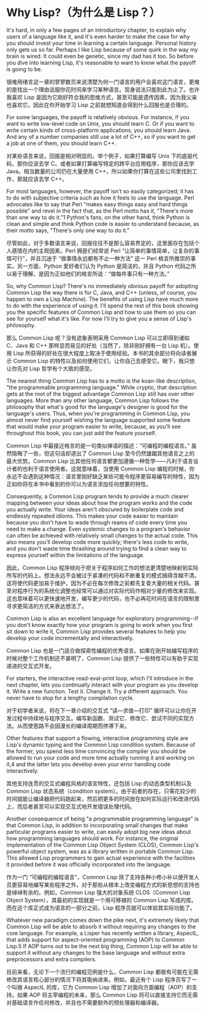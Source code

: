 # Why Lisp?（为什么是 Lisp？）

It's hard, in only a few pages of an introductory chapter, to explain
why users of a language like it, and it's even harder to make the case
for why you should invest your time in learning a certain
language. Personal history only gets us so far. Perhaps I like Lisp
because of some quirk in the way my brain is wired. It could even be
genetic, since my dad has it too. So before you dive into learning
Lisp, it's reasonable to want to know what the payoff is going to be.

很难用绪言这一章的寥寥数页来说清楚为何一门语言的用户会喜欢这门语言，更难的是找出一个理由说服你花时间来学习某种语言。现身说法只能到此为止了。也许我喜欢
Lisp 是因为它刚好符合我的思维方式，甚至可能是遗传因素，因为我父亲也喜欢它。因此在你开始学习
Lisp 之前就想知道会得到什么回报也是合理的。

For some languages, the payoff is relatively obvious. For instance, if
you want to write low-level code on Unix, you should learn C. Or if
you want to write certain kinds of cross-platform applications, you
should learn Java. And any of a number companies still use a lot of
C++, so if you want to get a job at one of them, you should learn C++.

对某些语言来说，回报是相对明显的。举个例子，如果打算编写 Unix
下的底层代码，那你应该去学
C。或者如果打算编写特定的跨平台应用程序，那你应该去学
Java。相当数量的公司仍在大量使用
C++，所以如果你打算在这些公司里找到工作，那就应该去学 C++。

For most languages, however, the payoff isn't so easily categorized;
it has to do with subjective criteria such as how it feels to use the
language. Perl advocates like to say that Perl "makes easy things easy
and hard things possible" and revel in the fact that, as the Perl
motto has it, "There's more than one way to do it."1 Python's fans, on
the other hand, think Python is clean and simple and think Python code
is easier to understand because, as their motto says, "There's only
one way to do it."

尽管如此，对于多数语言来说，回报往往不是那么容易界定的，这里面存在包括个人感情在内的主观因素。Perl
拥趸们经常说 Perl “让简单的事情简单，让复杂的事情可行”，并且沉迷于
“做事情永远都有不止一种方法” 这一 Perl 格言所推崇的事实。另一方面，Python
爱好者们认为 Python 是简洁的，并且 Python
代码之所以易于理解，是因为正如他们的格言所说：“做每件事只有一种方法。”

So, why Common Lisp? There's no immediately obvious payoff for
adopting Common Lisp the way there is for C, Java, and C++ (unless, of
course, you happen to own a Lisp Machine). The benefits of using Lisp
have much more to do with the experience of using it. I'll spend the
rest of this book showing you the specific features of Common Lisp and
how to use them so you can see for yourself what it's like. For now
I'll try to give you a sense of Lisp's philosophy.

那么 Common Lisp 呢？没有迹象表明采用 Common Lisp 可以立即得到诸如
C、Java 和 C++ 那样显而易见的好处（当然了，除非刚好拥有一台 Lisp 机）。使用
Lisp 所获得的好处在很大程度上取决于使用经验。本书的其余部分将向读者展示
Common Lisp 的特性以及如何使用它们，让你自己去感受它。眼下，我只想让你先对
Lisp 哲学有个大致的感受。

The nearest thing Common Lisp has to a motto is the koan-like
description, "the programmable programming language." While cryptic,
that description gets at the root of the biggest advantage Common Lisp
still has over other languages. More than any other language, Common
Lisp follows the philosophy that what's good for the language's
designer is good for the language's users. Thus, when you're
programming in Common Lisp, you almost never find yourself wishing the
language supported some feature that would make your program easier to
write, because, as you'll see throughout this book, you can just add
the feature yourself.

Common Lisp 中最接近格言的是一句类似禅语的描述：“可编程的编程语言。”
虽然隐晦了一些，但这句话却道出了 Common Lisp
至今仍然雄踞其他语言之上的最大优势。Common Lisp
比其他任何语言都更加遵循一种哲学——凡利于语言设计者的也利于语言使用者。这就意味着，当使用
Common Lisp
编程的时候，你永远不会遇到这种情况：语言里刚好缺乏某些可能令程序更容易编写的特性，因为正如你将在本书中看到的你可以为语言添加任何想要的特性。

Consequently, a Common Lisp program tends to provide a much clearer
mapping between your ideas about how the program works and the code
you actually write. Your ideas aren't obscured by boilerplate code and
endlessly repeated idioms. This makes your code easier to maintain
because you don't have to wade through reams of code every time you
need to make a change. Even systemic changes to a program's behavior
can often be achieved with relatively small changes to the actual
code. This also means you'll develop code more quickly; there's less
code to write, and you don't waste time thrashing around trying to
find a clean way to express yourself within the limitations of the
language.

因此，Common Lisp
程序倾向于把关于程序如何工作的想法更清楚地映射到实际所写的代码上。想法永远不会被过于紧凑的代码和不断重复的模式搞得含糊不清。这将使代码更加易于维护，因为不必在每次修改之前都先复查大量的相关代码。甚至对程序行为的系统化调整也经常可以通过对实际代码作相对少量的修改来实现。这也意味着可以更快速地开发，编写更少的代码，也不必再花时间在语言的限制里寻求更简洁的方式来表达想法了。

Common Lisp is also an excellent language for exploratory
programming--if you don't know exactly how your program is going to
work when you first sit down to write it, Common Lisp provides several
features to help you develop your code incrementally and
interactively.

Common Lisp 也是一门适合做探索性编程的优秀语言。如果在刚开始编写程序的
时候对整个工作机制还不甚明了，Common Lisp
提供了一些特性可以有助于实现递进的交互式开发。

For starters, the interactive read-eval-print loop, which I'll
introduce in the next chapter, lets you continually interact with your
program as you develop it. Write a new function. Test it. Change
it. Try a different approach. You never have to stop for a lengthy
compilation cycle.

对于初学者来说，将在下一章介绍的交互式 “读—求值—打印”
循环可以让你在开发过程中持续地与程序交互。编写新函数、测试它、修改它、尝试不同的实现方法。从而使思路不会因漫长的编译周期而停滞下来。

Other features that support a flowing, interactive programming style
are Lisp's dynamic typing and the Common Lisp condition
system. Because of the former, you spend less time convincing the
compiler you should be allowed to run your code and more time actually
running it and working on it,4 and the latter lets you develop even
your error handling code interactively.

其他支持连贯的交互式编程风格的语言特性，还包括 Lisp
的动态类型机制以及
Common Lisp 状态系统（condition system）。由于前者的存在，只需花较少的时间就能让编译器把代码跑起来，然后把更多的时间放在如何实际运行和改进代码上，而后者甚至可以实现交互式地开发错误处理代码。

Another consequence of being "a programmable programming language" is
that Common Lisp, in addition to incorporating small changes that make
particular programs easier to write, can easily adopt big new ideas
about how programming languages should work. For instance, the
original implementation of the Common Lisp Object System (CLOS),
Common Lisp's powerful object system, was as a library written in
portable Common Lisp. This allowed Lisp programmers to gain actual
experience with the facilities it provided before it was officially
incorporated into the language.

作为一门 “可编程的编程语言”，Common Lisp
除了支持各种小修小补以便开发人员更容易地编写某些程序之外，对于那些从根本上改变编程方式的新思想的支持也是绰绰有余的。例如，Common
Lisp 强大的对象系统 CLOS（Common Lisp Object System），其最初的实现就是一个用可移植的
Common Lisp 写成的库。而在这个库正式成为语言的一部分之前，Lisp
程序员就可以体验其实际功能了。

Whatever new paradigm comes down the pike next, it's extremely likely
that Common Lisp will be able to absorb it without requiring any
changes to the core language. For example, a Lisper has recently
written a library, AspectL, that adds support for aspect-oriented
programming (AOP) to Common Lisp.5 If AOP turns out to be the next big
thing, Common Lisp will be able to support it without any changes to
the base language and without extra preprocessors and extra
compilers.

目前来看，无论下一个流行的编程范例是什么，Common Lisp
都极有可能在无需修改其语言核心部分的情况下将其吸纳进来。例如，最近有个
Lisp 程序员写了一个叫做 AspectL 的库，它为 Common Lisp
增加了对面向方面编程（AOP）的支持。如果 AOP 将主宰编程的未来，那么 Common Lisp
将可以直接支持它而无需对基础语言作任何修改，并且也不需要额外的预处理器和编译器。
